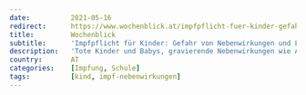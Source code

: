 ```yaml
---
date:          2021-05-16
redirect:      https://www.wochenblick.at/impfpflicht-fuer-kinder-gefahr-von-nebenwirkungen-und-langzeitfolgen/
title:         Wochenblick
subtitle:      'Impfpflicht für Kinder: Gefahr von Nebenwirkungen und Langzeitfolgen'
description:   'Tote Kinder und Babys, gravierende Nebenwirkungen wie Atemnot und Krampfanfälle sind im Zusammenhang mit Corona-Impfungen gemeldet. Dabei gibt es bei Kindern – anders als bei Erwachsenen – nicht einmal eine Notfallzulassung. Nächster Schritt: Ab Spätsommer soll eine Impfpflicht als Voraussetzung für den Schulbesuch kommen.'
country:       AT
categories:    [Impfung, Schule]
tags:          [kind, impf-nebenwirkungen]
---
```

